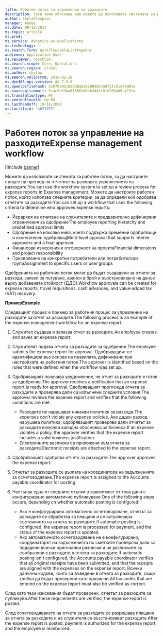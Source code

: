 ```yaml
---
title: Работен поток за управление на разходите
description: Тази тема обяснява как можете да използвате системата за работен поток в Microsoft Dynamics 365 Finance, за да настроите процес на преглед на отчетите за разходи в управлението на разходите.
author: ShylaThompson
manager: AnnBe
ms.date: 09/13/2017
ms.topic: article
ms.prod: ''
ms.service: dynamics-ax-applications
ms.technology: ''
ms.search.form: WorkflowtableListPageRnr
audience: Application User
ms.reviewer: roschlom
ms.search.scope: Core, Operations
ms.search.region: Global
ms.author: shylaw
ms.search.validFrom: 2016-02-28
ms.dyn365.ops.version: AX 7.0.0
ms.openlocfilehash: 5207be92cb58d8ab2658096b3e0f3fc81d73d91e
ms.sourcegitcommit: 5c4c9bf3ba018562d6cb3443c01d550489c415fa
ms.translationtype: HT
ms.contentlocale: bg-BG
ms.lasthandoff: 10/16/2020
ms.locfileid: "4071975"
---
```

# <a name="expense-management-workflow"></a><span data-ttu-id="0f5de-103">Работен поток за управление на разходите</span><span class="sxs-lookup"><span data-stu-id="0f5de-103">Expense management workflow</span></span>

[!include [banner](../includes/banner.md)]

<span data-ttu-id="0f5de-104">Можете да използвате системата за работен поток, за да настроите процес на преглед на отчетите за разходи в управлението на разходите.</span><span class="sxs-lookup"><span data-stu-id="0f5de-104">You can use the workflow system to set up a review process for expense reports in Expense management.</span></span> <span data-ttu-id="0f5de-105">Можете да настроите работен поток, който използва следните критерии, за да определи кой одобрява отчетите за разходите:</span><span class="sxs-lookup"><span data-stu-id="0f5de-105">You can set up a workflow that uses the following criteria to determine who approves expense reports:</span></span>

- <span data-ttu-id="0f5de-106">Йерархия на отчитане на служителите и предварително дефинирани ограничения за одобрение</span><span class="sxs-lookup"><span data-stu-id="0f5de-106">The employee reporting hierarchy and predefined approval limits</span></span>
- <span data-ttu-id="0f5de-107">Одобрение на няколко нива, което поддържа временни одобряващи и окончателен одобряващ</span><span class="sxs-lookup"><span data-stu-id="0f5de-107">Multi-level approval that supports interim approvers and a final approver</span></span>
- <span data-ttu-id="0f5de-108">Финансови измерения и отговорност на проекта</span><span class="sxs-lookup"><span data-stu-id="0f5de-108">Financial dimensions and project responsibility</span></span>
- <span data-ttu-id="0f5de-109">Присвояване на конкретни потребители или потребителски групи</span><span class="sxs-lookup"><span data-stu-id="0f5de-109">Assignment to specific users or user groups</span></span>

<span data-ttu-id="0f5de-110">Одобренията на работния поток могат да бъдат създадени за отчети за разходи, заявки за пътуване, аванси в брой и възстановяване на данък върху добавената стойност (ДДС).</span><span class="sxs-lookup"><span data-stu-id="0f5de-110">Workflow approvals can be created for expense reports, travel requisitions, cash advances, and value-added tax (VAT) recovery.</span></span>

<span data-ttu-id="0f5de-111">**Пример**</span><span class="sxs-lookup"><span data-stu-id="0f5de-111">**Example**</span></span>

<span data-ttu-id="0f5de-112">Следващият процес е пример за работния процес за управление на разходите за отчет за разходите.</span><span class="sxs-lookup"><span data-stu-id="0f5de-112">The following process is an example of the expense management workflow for an expense report.</span></span>

1. <span data-ttu-id="0f5de-113">Служител създава и запазва отчет за разходите.</span><span class="sxs-lookup"><span data-stu-id="0f5de-113">An employee creates and saves an expense report.</span></span>
2. <span data-ttu-id="0f5de-114">Служителят подава отчета за разходите за одобрение.</span><span class="sxs-lookup"><span data-stu-id="0f5de-114">The employee submits the expense report for approval.</span></span> <span data-ttu-id="0f5de-115">Одобряващият се идентифицира въз основа на правилата, дефинирани при настройката на работния поток.</span><span class="sxs-lookup"><span data-stu-id="0f5de-115">The approver is identified based on the rules that were defined when the workflow was set up.</span></span>
3. <span data-ttu-id="0f5de-116">Одобряващият получава уведомление, че отчет за разходите е готов за одобрение.</span><span class="sxs-lookup"><span data-stu-id="0f5de-116">The approver receives a notification that an expense report is ready for approval.</span></span> <span data-ttu-id="0f5de-117">Одобряващият преглежда отчета за разходите и проверява дали са изпълнени следните условия:</span><span class="sxs-lookup"><span data-stu-id="0f5de-117">The approver reviews the expense report and verifies that the following conditions are met:</span></span>

    - <span data-ttu-id="0f5de-118">Разходите не нарушават никакви политики за разходи.</span><span class="sxs-lookup"><span data-stu-id="0f5de-118">The expenses don't violate any expense policies.</span></span> <span data-ttu-id="0f5de-119">Ако даден разход нарушава политика, одобряващият проверява дали отчетът за разходите включва валидна обосновка за бизнеса.</span><span class="sxs-lookup"><span data-stu-id="0f5de-119">If an expense violates a policy, the approver verifies that the expense report includes a valid business justification.</span></span>
    - <span data-ttu-id="0f5de-120">Електронните разписки са приложени към отчета за разходите.</span><span class="sxs-lookup"><span data-stu-id="0f5de-120">Electronic receipts are attached to the expense report.</span></span>

4. <span data-ttu-id="0f5de-121">Одобряващият одобрява отчета за разходите.</span><span class="sxs-lookup"><span data-stu-id="0f5de-121">The approver approves the expense report.</span></span>
5. <span data-ttu-id="0f5de-122">Отчетът за разходите се възлага на координатора на задълженията за осчетоводяване.</span><span class="sxs-lookup"><span data-stu-id="0f5de-122">The expense report is assigned to the Accounts payable coordinator for posting.</span></span>
6. <span data-ttu-id="0f5de-123">Настъпва една от следните стъпки в зависимост от това дали е конфигурирано автоматично публикуване:</span><span class="sxs-lookup"><span data-stu-id="0f5de-123">One of the following steps occurs, depending on whether automatic posting is configured:</span></span>

    - <span data-ttu-id="0f5de-124">Ако е конфигурирано автоматично осчетоводяване, отчетът за разходите се обработва за плащане и се актуализира състоянието на отчета за разходите.</span><span class="sxs-lookup"><span data-stu-id="0f5de-124">If automatic posting is configured, the expense report is processed for payment, and the status of the expense report is updated.</span></span>
    - <span data-ttu-id="0f5de-125">Ако автоматичното осчетоводяване не е конфигурирано, координаторът на задълженията по сметките проверява дали са подадени всички оригинални разписки и че разписките са съобразени с разходите в отчета за разходите.</span><span class="sxs-lookup"><span data-stu-id="0f5de-125">If automatic posting isn't configured, the Accounts payable coordinator verifies that all original receipts have been submitted, and that the receipts are aligned with the expenses on the expense report.</span></span> <span data-ttu-id="0f5de-126">Всички данъчни кодове, които са въведени в отчета за разходите, също трябва да бъдат проверени като правилни.</span><span class="sxs-lookup"><span data-stu-id="0f5de-126">All tax codes that are entered on the expense report must also be verified as correct.</span></span>

<span data-ttu-id="0f5de-127">След като тези изисквания бъдат проверени, отчетът за разходите се публикува.</span><span class="sxs-lookup"><span data-stu-id="0f5de-127">After these requirements are verified, the expense report is posted.</span></span>

<span data-ttu-id="0f5de-128">След осчетоводяването на отчета за разходите се разрешава плащане за отчета за разходите и на служителя се възстановяват разходите.</span><span class="sxs-lookup"><span data-stu-id="0f5de-128">After the expense report is posted, payment is authorized for the expense report, and the employee is reimbursed.</span></span>
